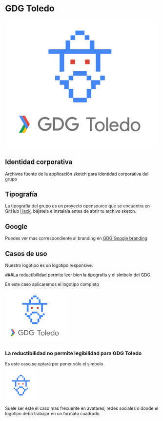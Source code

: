 # GDG Toledo

![Carftmanship](./README/gdg-big.png "Carftmanship")

## Identidad corporativa

Archivos fuente de la applicación sketch para identidad corporativa del grupo

## Tipografía

La tipografía del grupo es un proyecto opensource que se encuentra en GitHub [Hack](https://github.com/chrissimpkins/hack), bájatela e instalala antes de abrir tu archivo sketch.



## Google

Puedes ver mas correspondiente al branding en [GDG Google branding](https://developers.google.com/groups/logo/)

## Casos de uso

Nuestro logotipo es un logotipo responsive. 



###La reductibilidad permite leer bien la tipografía y el símbolo del GDG

En este caso aplicaremos el logotipo completo



![GDG Toledo](./README/gdg-big-small.png "GDG Toledo")

### La reductibilidad no permite legibilidad para GDG Toledo

Es este caso se optará por poner sólo el simbolo

![GDG Toledo](./README/avatar-small.png "GDG Toledo")

Suele ser este el caso mas frecuente en avatares, redes sociales o donde el logotipo deba trabajar en un formato cuadrado.